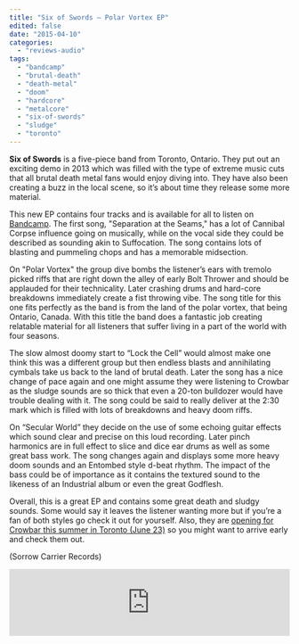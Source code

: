 ```yaml
---
title: "Six of Swords – Polar Vortex EP"
edited: false
date: "2015-04-10"
categories:
  - "reviews-audio"
tags:
  - "bandcamp"
  - "brutal-death"
  - "death-metal"
  - "doom"
  - "hardcore"
  - "metalcore"
  - "six-of-swords"
  - "sludge"
  - "toronto"
---
```


**Six of Swords** is a five-piece band from Toronto, Ontario. They put out an exciting demo in 2013 which was filled with the type of extreme music cuts that all brutal death metal fans would enjoy diving into. They have also been creating a buzz in the local scene, so it’s about time they release some more material.

This new EP contains four tracks and is available for all to listen on [Bandcamp](https://sixofswords.bandcamp.com/). The first song, "Separation at the Seams," has a lot of Cannibal Corpse influence going on musically, while on the vocal side they could be described as sounding akin to Suffocation. The song contains lots of blasting and pummeling chops and has a memorable midsection.

On "Polar Vortex" the group dive bombs the listener’s ears with tremolo picked riffs that are right down the alley of early Bolt Thrower and should be applauded for their technicality. Later crashing drums and hard-core breakdowns immediately create a fist throwing vibe. The song title for this one fits perfectly as the band is from the land of the polar vortex, that being Ontario, Canada. With this title the band does a fantastic job creating relatable material for all listeners that suffer living in a part of the world with four seasons.

The slow almost doomy start to “Lock the Cell” would almost make one think this was a different group but then endless blasts and annihilating cymbals take us back to the land of brutal death. Later the song has a nice change of pace again and one might assume they were listening to Crowbar as the sludge sounds are so thick that even a 20-ton bulldozer would have trouble dealing with it. The song could be said to really deliver at the 2:30 mark which is filled with lots of breakdowns and heavy doom riffs.

On “Secular World” they decide on the use of some echoing guitar effects which sound clear and precise on this loud recording. Later pinch harmonics are in full effect to slice and dice ear drums as well as some great bass work. The song changes again and displays some more heavy doom sounds and an Entombed style d-beat rhythm. The impact of the bass could be of importance as it contains the textured sound to the likeness of an Industrial album or even the great Godflesh.

Overall, this is a great EP and contains some great death and sludgy sounds. Some would say it leaves the listener wanting more but if you’re a fan of both styles go check it out for yourself. Also, they are [opening for Crowbar this summer in Toronto (June 23)](https://www.facebook.com/events/560910427379190/) so you might want to arrive early and check them out.

(Sorrow Carrier Records)

<iframe style="border: 0; width: 100%; height: 120px;" src="https://bandcamp.com/EmbeddedPlayer/album=3219567779/size=large/bgcol=ffffff/linkcol=0687f5/tracklist=false/artwork=small/transparent=true/" width="300" height="150" seamless=""><a href="http://sixofswords.bandcamp.com/album/polar-vortex-ep">Polar Vortex EP by Six of Swords</a></iframe>
